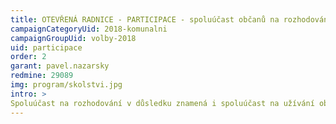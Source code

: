 ```yaml
---
title: OTEVŘENÁ RADNICE - PARTICIPACE - spoluúčast občanů na rozhodování
campaignCategoryUid: 2018-komunalni
campaignGroupUid: volby-2018
uid: participace
order: 2
garant: pavel.nazarsky
redmine: 29089
img: program/skolstvi.jpg
intro: > 
Spoluúčast na rozhodování v důsledku znamená i spoluúčast na užívání obecního majetku. Čím smysluplněji bude s majetkem a prostředky obce nakládáno, tím větší díl připadne na užívání občany.
---
```


